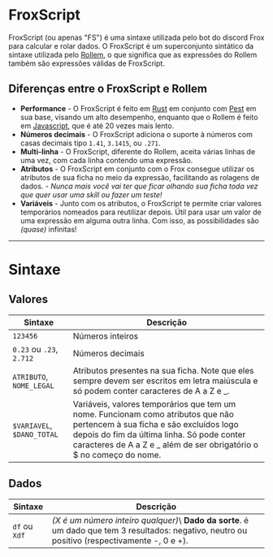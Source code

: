# FroxScript

FroxScript (ou apenas "FS") é uma sintaxe utilizada pelo bot do discord Frox para calcular e rolar dados. O FroxScript é um superconjunto sintático da sintaxe utilizada pelo [Rollem](https://rollem.rocks), o que significa que as expressões do Rollem também são expressões válidas de FroxScript.

## Diferenças entre o FroxScript e Rollem

-   **Performance** - O FroxScript é feito em [Rust](https://www.rust-lang.org) em conjunto com [Pest](https://pest.rs) em sua base, visando um alto desempenho, enquanto que o Rollem é feito em [Javascript](https://www.javascript.com), que é até 20 vezes mais lento.
-   **Números decimais** - O FroxScript adiciona o suporte à números com casas decimais tipo `1.41`, `3.1415`, ou `.271`.
-   **Multi-linha** - O FroxScript, diferente do Rollem, aceita várias linhas de uma vez, com cada linha contendo uma expressão.
-   **Atributos** - O FroxScript em conjunto com o Frox consegue utilizar os atributos de sua ficha no meio da expressão, facilitando as rolagens de dados. - _Nunca mais você vai ter que ficar olhando sua ficha toda vez que quer usar uma skill ou fazer um teste!_
-   **Variáveis** - Junto com os atributos, o FroxScript te permite criar valores temporários nomeados para reutilizar depois. Útil para usar um valor de uma expressão em alguma outra linha. Com isso, as possibilidades são _(quase)_ infinitas!

---

# Sintaxe

## Valores

| Sintaxe                    | Descrição                                                                                                                                                                                                                                         |
| -------------------------- | ------------------------------------------------------------------------------------------------------------------------------------------------------------------------------------------------------------------------------------------------- |
| `123456`                   | Números inteiros                                                                                                                                                                                                                                  |
| `0.23` ou `.23`, `2.712`   | Números decimais                                                                                                                                                                                                                                  |
| `ATRIBUTO`, `NOME_LEGAL`   | Atributos presentes na sua ficha. Note que eles sempre devem ser escritos em letra maiúscula e só podem conter caracteres de A a Z e \_.                                                                                                          |
| `$VARIAVEL`, `$DANO_TOTAL` | Variáveis, valores temporários que tem um nome. Funcionam como atributos que não pertencem à sua ficha e são excluídos logo depois do fim da última linha. Só pode conter caracteres de A a Z e \_ além de ser obrigatório o $ no começo do nome. |

## Dados

| Sintaxe       | Descrição                                                                                                                                       |
| ------------- | ----------------------------------------------------------------------------------------------------------------------------------------------- |
| `df` ou `Xdf` | _(X é um número inteiro qualquer)_\ **Dado da sorte**. é um dado que tem 3 resultados: negativo, neutro ou positivo (respectivamente -, 0 e +). |
